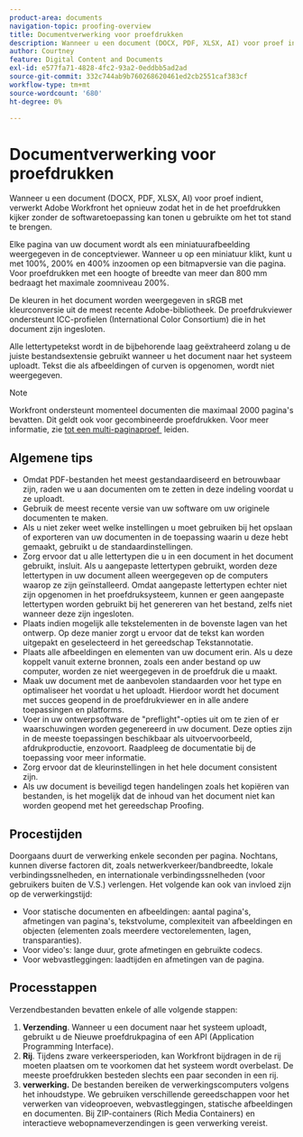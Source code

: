 ```yaml
---
product-area: documents
navigation-topic: proofing-overview
title: Documentverwerking voor proefdrukken
description: Wanneer u een document (DOCX, PDF, XLSX, AI) voor proef indient, verwerkt Adobe Workfront het opnieuw zodat het in de het proefdrukken kijker zonder de softwaretoepassing kan tonen u gebruikte om het tot stand te brengen.
author: Courtney
feature: Digital Content and Documents
exl-id: e577fa71-4828-4fc2-93a2-0eddbb5ad2ad
source-git-commit: 332c744ab9b760268620461ed2cb2551caf383cf
workflow-type: tm+mt
source-wordcount: '680'
ht-degree: 0%

---
```


# Documentverwerking voor proefdrukken

Wanneer u een document (DOCX, PDF, XLSX, AI) voor proef indient, verwerkt Adobe Workfront het opnieuw zodat het in de het proefdrukken kijker zonder de softwaretoepassing kan tonen u gebruikte om het tot stand te brengen. 

Elke pagina van uw document wordt als een miniatuurafbeelding weergegeven in de conceptviewer. Wanneer u op een miniatuur klikt, kunt u met 100%, 200% en 400% inzoomen op een bitmapversie van die pagina. Voor proefdrukken met een hoogte of breedte van meer dan 800 mm bedraagt het maximale zoomniveau 200%.

De kleuren in het document worden weergegeven in sRGB met kleurconversie uit de meest recente Adobe-bibliotheek. De proefdrukviewer ondersteunt ICC-profielen (International Color Consortium) die in het document zijn ingesloten.

Alle lettertypetekst wordt in de bijbehorende laag geëxtraheerd zolang u de juiste bestandsextensie gebruikt wanneer u het document naar het systeem uploadt. Tekst die als afbeeldingen of curven is opgenomen, wordt niet weergegeven.

>[!NOTE]
>
>Workfront ondersteunt momenteel documenten die maximaal 2000 pagina&#39;s bevatten. Dit geldt ook voor gecombineerde proefdrukken. Voor meer informatie, zie [&#x200B; tot een multi-paginaproef &#x200B;](../../../review-and-approve-work/proofing/creating-proofs-within-workfront/create-multi-page-proof.md) leiden.

## Algemene tips

* Omdat PDF-bestanden het meest gestandaardiseerd en betrouwbaar zijn, raden we u aan documenten om te zetten in deze indeling voordat u ze uploadt.
* Gebruik de meest recente versie van uw software om uw originele documenten te maken.
* Als u niet zeker weet welke instellingen u moet gebruiken bij het opslaan of exporteren van uw documenten in de toepassing waarin u deze hebt gemaakt, gebruikt u de standaardinstellingen. 
* Zorg ervoor dat u alle lettertypen die u in een document in het document gebruikt, insluit. Als u aangepaste lettertypen gebruikt, worden deze lettertypen in uw document alleen weergegeven op de computers waarop ze zijn geïnstalleerd. Omdat aangepaste lettertypen echter niet zijn opgenomen in het proefdruksysteem, kunnen er geen aangepaste lettertypen worden gebruikt bij het genereren van het bestand, zelfs niet wanneer deze zijn ingesloten.
* Plaats indien mogelijk alle tekstelementen in de bovenste lagen van het ontwerp. Op deze manier zorgt u ervoor dat de tekst kan worden uitgepakt en geselecteerd in het gereedschap Tekstannotatie.
* Plaats alle afbeeldingen en elementen van uw document erin. Als u deze koppelt vanuit externe bronnen, zoals een ander bestand op uw computer, worden ze niet weergegeven in de proefdruk die u maakt.
* Maak uw document met de aanbevolen standaarden voor het type en optimaliseer het voordat u het uploadt. Hierdoor wordt het document met succes geopend in de proefdrukviewer en in alle andere toepassingen en platforms.
* Voer in uw ontwerpsoftware de &quot;preflight&quot;-opties uit om te zien of er waarschuwingen worden gegenereerd in uw document. Deze opties zijn in de meeste toepassingen beschikbaar als uitvoervoorbeeld, afdrukproductie, enzovoort. Raadpleeg de documentatie bij de toepassing voor meer informatie.
* Zorg ervoor dat de kleurinstellingen in het hele document consistent zijn.
* Als uw document is beveiligd tegen handelingen zoals het kopiëren van bestanden, is het mogelijk dat de inhoud van het document niet kan worden geopend met het gereedschap Proofing.

## Procestijden

Doorgaans duurt de verwerking enkele seconden per pagina. Nochtans, kunnen diverse factoren dit, zoals netwerkverkeer/bandbreedte, lokale verbindingssnelheden, en internationale verbindingssnelheden (voor gebruikers buiten de V.S.) verlengen. Het volgende kan ook van invloed zijn op de verwerkingstijd:

* Voor statische documenten en afbeeldingen: aantal pagina&#39;s, afmetingen van pagina&#39;s, tekstvolume, complexiteit van afbeeldingen en objecten (elementen zoals meerdere vectorelementen, lagen, transparanties).
* Voor video&#39;s: lange duur, grote afmetingen en gebruikte codecs.
* Voor webvastleggingen: laadtijden en afmetingen van de pagina.

## Processtappen

Verzendbestanden bevatten enkele of alle volgende stappen:

1. **Verzending**. Wanneer u een document naar het systeem uploadt, gebruikt u de Nieuwe proefdrukpagina of een API (Application Programming Interface). 
1. **Rij**. Tijdens zware verkeersperioden, kan Workfront bijdragen in de rij moeten plaatsen om te voorkomen dat het systeem wordt overbelast. De meeste proefdrukken besteden slechts een paar seconden in een rij. 
1. **verwerking.** De bestanden bereiken de verwerkingscomputers volgens het inhoudstype. We gebruiken verschillende gereedschappen voor het verwerken van videoproeven, webvastleggingen, statische afbeeldingen en documenten. Bij ZIP-containers (Rich Media Containers) en interactieve webopnameverzendingen is geen verwerking vereist.
